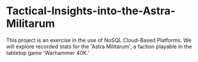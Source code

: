 # Tactical-Insights-into-the-Astra-Militarum
This project is an exercise in the use of NoSQL Cloud-Based Platforms. We will explore recorded stats for the 'Astra Militarum', a faction playable in the tabletop game 'Warhammer 40K.' 
